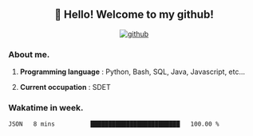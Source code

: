 <h2 align="center">👋 Hello! Welcome to my github! </h2>
<p align="center">
  <a href="https://github.com/usergwen"><img src="https://img.shields.io/badge/GitHub-24292e" alt="github"></a>
</p>

### About me.

1. **Programming language** : Python, Bash, SQL, Java, Javascript, etc...

2. **Current occupation** : SDET

### Wakatime in week.

<!--START_SECTION:waka-->
```text
JSON   8 mins          █████████████████████████   100.00 % 
```
<!--END_SECTION:waka-->
